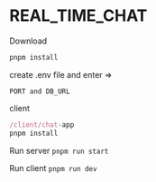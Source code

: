 # REAL_TIME_CHAT

Download

```js
pnpm install

```
create .env file and enter =>

`PORT and DB_URL`

client 
```js 
/client/chat-app
pnpm install
```

Run server 
```pnpm run start```


Run client
```pnpm run dev```

